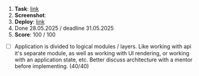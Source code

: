 1. **Task**: [link](https://)
2. **Screenshot**:
3. **Deploy**: [link](https://)
4. Done 28.05.2025 / deadline 31.05.2025
5. **Score**: 100 / 100

- [ ] Application is divided to logical modules / layers. Like working with api it's separate module, as well as working with UI rendering, or working with an application state, etc. Better discuss architecture with a mentor before implementing. (40/40)
